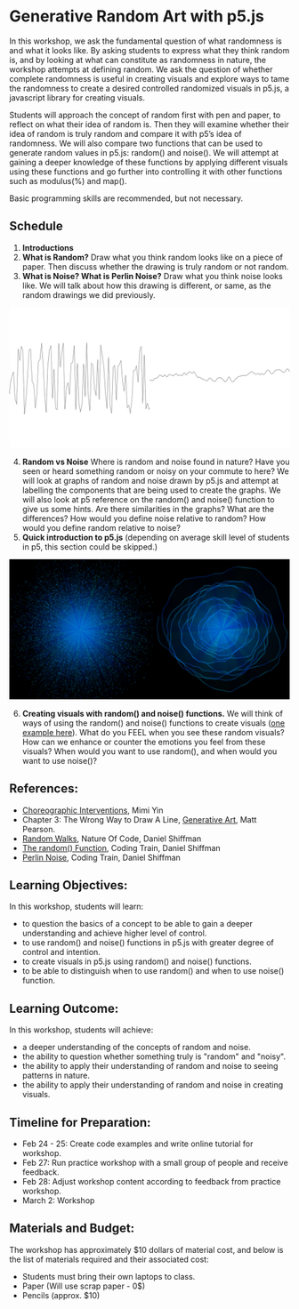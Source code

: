 # Generative Random Art with p5.js

In this workshop, we ask the fundamental question of what randomness is and what it looks like. By asking students to express what they think random is, and by looking at what can constitute as randomness in nature, the workshop attempts at defining random. We ask the question of whether complete randomness is useful in creating visuals and explore ways to tame the randomness to create a desired controlled randomized visuals in p5.js, a javascript library for creating visuals.

Students will approach the concept of random first with pen and paper, to reflect on what their idea of random is. Then they will examine whether their idea of random is truly random and compare it with p5’s idea of randomness. We will also compare two functions that can be used to generate random values in p5.js: random() and noise(). We will attempt at gaining a deeper knowledge of these functions by applying different visuals using these functions and go further into controlling it with other functions such as modulus(%) and map().

Basic programming skills are recommended, but not necessary.

## Schedule
1. **Introductions**
2. **What is Random?**
Draw what you think random looks like on a piece of paper. Then discuss whether the drawing is
truly random or not random.
3. **What is Noise? What is Perlin Noise?**
 Draw what you think noise looks like. We will talk about how this drawing is different, or same, as the random drawings we did previously.
 
 ![Image of random and noise graph](img/random-noise-graph.jpg) 
 
4. **Random vs Noise**
Where is random and noise found in nature? Have you seen or heard something random or noisy on your commute to here? We will look at graphs of random and noise drawn by p5.js and attempt at labelling the components that are being used to create the graphs. We will also look at p5 reference on the random() and noise() function to give us some hints. Are there similarities in the graphs? What are the differences? How would you define noise relative to random? How would you define random relative to noise?
5. **Quick introduction to p5.js** (depending on average skill level of students in p5, this section could be skipped.)

![Image of visual created with random and noise functions](img/random-noise.jpg)

6. **Creating visuals with random() and noise() functions.**
We will think of ways of using the random() and noise() functions to create visuals ([one example here](https://editor.p5js.org/js6450/present/UJllAkmB4)). What do you FEEL when you see these random visuals? How can we enhance or counter the emotions you feel from these visuals? When would you want to use random(), and when would you want to use noise()?

## References:
* [Choreographic Interventions](https://github.com/mimiyin/choreographic-interventions-s19/), Mimi Yin
* Chapter 3: The Wrong Way to Draw A Line, [Generative Art](https://www.manning.com/books/generative-art), Matt Pearson.
* [Random Walks](https://natureofcode.com/book/introduction/), Nature Of Code, Daniel Shiffman
* [The random() Function](https://www.youtube.com/watch?v=nfmV2kuQKwA), Coding Train, Daniel Shiffman
* [Perlin Noise](https://www.youtube.com/watch?v=Qf4dIN99e2w), Coding Train, Daniel Shiffman

## Learning Objectives:
In this workshop, students will learn:
* to question the basics of a concept to be able to gain a deeper understanding and achieve higher level of control.
* to use random() and noise() functions in p5.js with greater degree of control and intention.
* to create visuals in p5.js using random() and noise() functions.
* to be able to distinguish when to use random() and when to use noise() function.

## Learning Outcome:
In this workshop, students will achieve:
* a deeper understanding of the concepts of random and noise.
* the ability to question whether something truly is "random" and "noisy".
* the ability to apply their understanding of random and noise to seeing patterns in nature.
* the ability to apply their understanding of random and noise in creating visuals.

## Timeline for Preparation:
* Feb 24 - 25: Create code examples and write online tutorial for workshop.
* Feb 27: Run practice workshop with a small group of people and receive feedback.
* Feb 28: Adjust workshop content according to feedback from practice workshop.
* March 2: Workshop

## Materials and Budget: 
The workshop has approximately $10 dollars of material cost, and below is the list of materials required and their associated cost:
* Students must bring their own laptops to class.
* Paper (Will use scrap paper - 0$)
* Pencils (approx. $10)
